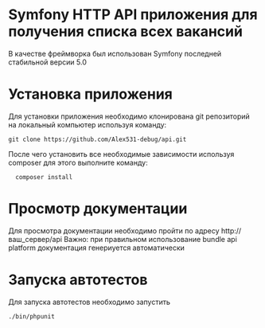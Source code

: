# Symfony HTTP API приложения для получения списка всех вакансий
В качестве фреймворка был использован Symfony последней стабильной версии 5.0

# Установка приложения
Для установки приложения необходимо клонирована git репозиторий на локальный компьютер используя команду:
```git
git clone https://github.com/Alex531-debug/api.git 
```
После чего установить все необходимые зависимости используя composer для этого выполните команду:

```composer
  composer install
```

# Просмотр документации
Для просмотра документации необходимо пройти по адресу http://ваш_сервер/api 
Важно: при правильном использование bundle api platform документация генериуется автоматически

# Запуска автотестов 

Для запуска автотестов необходимо запустить
```
./bin/phpunit
```
